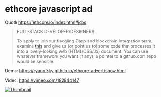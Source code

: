 ethcore javascript ad
=====================

Quoth https://ethcore.io/index.html#jobs

> FULL-STACK DEVELOPER/DESIGNERS
>
> To apply to join our fledgling Ðapp and blockchain integration team, examine
> [this](javascript_advert.js) and give us (or point us to) some code that
> processes it into a lovely-looking web (HTML/CSS/JS) document. You can use
> whatever framework you want (if any); a pointer to a github.com repo would be
> sensible.

Demo: https://ryanofsky.github.io/ethcore-advert/show.html

Video: https://vimeo.com/182944147

[![Thumbnail](https://i.vimeocdn.com/video/591996324_640.webp)](https://vimeo.com/182944147)
